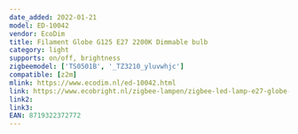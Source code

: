 ```yaml
---
date_added: 2022-01-21
model: ED-10042
vendor: EcoDim
title: Filament Globe G125 E27 2200K Dimmable bulb
category: light
supports: on/off, brightness
zigbeemodel: ['TS0501B', '_TZ3210_yluvwhjc']
compatible: [z2m]
mlink: https://www.ecodim.nl/ed-10042.html
link: https://www.ecobright.nl/zigbee-lampen/zigbee-led-lamp-e27-globe-2200k-flame-g125/
link2: 
link3: 
EAN: 8719322372772
---
```


